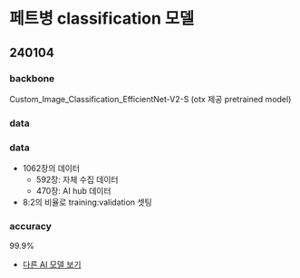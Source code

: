 # 페트병 classification 모델
<a name="top"></a>

## 240104
### backbone
Custom_Image_Classification_EfficientNet-V2-S (otx 제공 pretrained model)
### data
### data
- 1062장의 데이터
  - 592장: 자체 수집 데이터  
  - 470장: AI hub 데이터
- 8:2의 비율로 training:validation 셋팅
### accuracy
99.9%

- [다른 AI 모델 보기](../../../README.md#used-ai-model)
